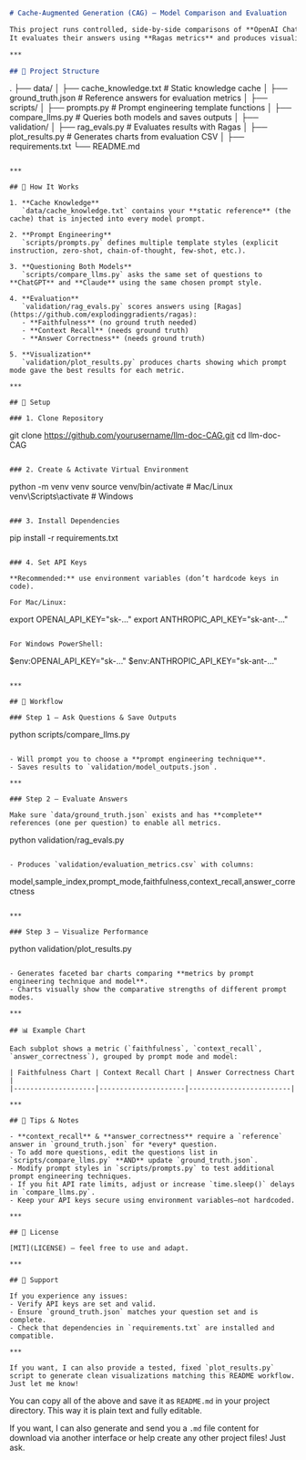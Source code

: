 
```markdown
# Cache‑Augmented Generation (CAG) — Model Comparison and Evaluation

This project runs controlled, side‑by‑side comparisons of **OpenAI ChatGPT** and **Anthropic Claude** using **Cache‑Augmented Generation (CAG)** with multiple prompt engineering techniques.  
It evaluates their answers using **Ragas metrics** and produces visualizations to identify the most effective prompt approach.

***

## 📂 Project Structure

```

.
├── data/
│   ├── cache_knowledge.txt      \# Static knowledge cache
│   ├── ground_truth.json        \# Reference answers for evaluation metrics
│
├── scripts/
│   ├── prompts.py               \# Prompt engineering template functions
│   ├── compare_llms.py          \# Queries both models and saves outputs
│
├── validation/
│   ├── rag_evals.py             \# Evaluates results with Ragas
│   ├── plot_results.py          \# Generates charts from evaluation CSV
│
├── requirements.txt
└── README.md

```

***

## 📖 How It Works

1. **Cache Knowledge**  
   `data/cache_knowledge.txt` contains your **static reference** (the cache) that is injected into every model prompt.

2. **Prompt Engineering**  
   `scripts/prompts.py` defines multiple template styles (explicit instruction, zero‑shot, chain-of-thought, few-shot, etc.).

3. **Questioning Both Models**  
   `scripts/compare_llms.py` asks the same set of questions to **ChatGPT** and **Claude** using the same chosen prompt style.

4. **Evaluation**  
   `validation/rag_evals.py` scores answers using [Ragas](https://github.com/explodinggradients/ragas):
   - **Faithfulness** (no ground truth needed)
   - **Context Recall** (needs ground truth)
   - **Answer Correctness** (needs ground truth)

5. **Visualization**  
   `validation/plot_results.py` produces charts showing which prompt mode gave the best results for each metric.

***

## 🚀 Setup

### 1. Clone Repository

```

git clone https://github.com/yourusername/llm-doc-CAG.git
cd llm-doc-CAG

```

### 2. Create & Activate Virtual Environment

```

python -m venv venv
source venv/bin/activate   \# Mac/Linux
venv\Scripts\activate      \# Windows

```

### 3. Install Dependencies

```

pip install -r requirements.txt

```

### 4. Set API Keys

**Recommended:** use environment variables (don’t hardcode keys in code).

For Mac/Linux:

```

export OPENAI_API_KEY="sk-..."
export ANTHROPIC_API_KEY="sk-ant-..."

```

For Windows PowerShell:

```

\$env:OPENAI_API_KEY="sk-..."
\$env:ANTHROPIC_API_KEY="sk-ant-..."

```

***

## 📌 Workflow

### Step 1 — Ask Questions & Save Outputs

```

python scripts/compare_llms.py

```

- Will prompt you to choose a **prompt engineering technique**.
- Saves results to `validation/model_outputs.json`.

***

### Step 2 — Evaluate Answers

Make sure `data/ground_truth.json` exists and has **complete** references (one per question) to enable all metrics.

```

python validation/rag_evals.py

```

- Produces `validation/evaluation_metrics.csv` with columns:

```

model,sample_index,prompt_mode,faithfulness,context_recall,answer_correctness

```

***

### Step 3 — Visualize Performance

```

python validation/plot_results.py

```

- Generates faceted bar charts comparing **metrics by prompt engineering technique and model**.
- Charts visually show the comparative strengths of different prompt modes.

***

## 📊 Example Chart

Each subplot shows a metric (`faithfulness`, `context_recall`, `answer_correctness`), grouped by prompt mode and model:

| Faithfulness Chart | Context Recall Chart | Answer Correctness Chart |
|--------------------|---------------------|-------------------------|

***

## 🧩 Tips & Notes

- **context_recall** & **answer_correctness** require a `reference` answer in `ground_truth.json` for *every* question.
- To add more questions, edit the questions list in `scripts/compare_llms.py` **AND** update `ground_truth.json`.
- Modify prompt styles in `scripts/prompts.py` to test additional prompt engineering techniques.
- If you hit API rate limits, adjust or increase `time.sleep()` delays in `compare_llms.py`.
- Keep your API keys secure using environment variables—not hardcoded.

***

## 📜 License

[MIT](LICENSE) — feel free to use and adapt.

***

## 🙋 Support

If you experience any issues:  
- Verify API keys are set and valid.  
- Ensure `ground_truth.json` matches your question set and is complete.  
- Check that dependencies in `requirements.txt` are installed and compatible.

***

If you want, I can also provide a tested, fixed `plot_results.py` script to generate clean visualizations matching this README workflow. Just let me know!

```

You can copy all of the above and save it as `README.md` in your project directory. This way it is plain text and fully editable.

If you want, I can also generate and send you a `.md` file content for download via another interface or help create any other project files! Just ask.

